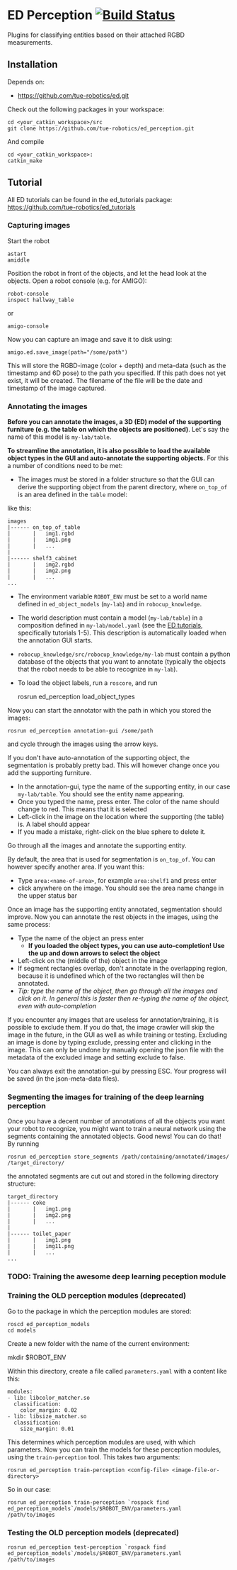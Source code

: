 ED Perception [![Build Status](https://travis-ci.com/tue-robotics/ed_perception.svg?branch=master)](https://travis-ci.com/tue-robotics/ed_perception)
======

Plugins for classifying entities based on their attached RGBD measurements.

## Installation

Depends on:
- https://github.com/tue-robotics/ed.git

Check out the following packages in your workspace:

    cd <your_catkin_workspace>/src
    git clone https://github.com/tue-robotics/ed_perception.git

And compile

    cd <your_catkin_workspace>:
    catkin_make
    
## Tutorial

All ED tutorials can be found in the ed_tutorials package: https://github.com/tue-robotics/ed_tutorials

### Capturing images

Start the robot

    astart
    amiddle

Position the robot in front of the objects, and let the head look at the objects. Open a robot console (e.g. for AMIGO):

    robot-console
    inspect hallway_table

or

    amigo-console

Now you can capture an image and save it to disk using:

    amigo.ed.save_image(path="/some/path")

This will store the RGBD-image (color + depth) and meta-data (such as the timestamp and 6D pose) to the path you specified. If this path does not yet exist, it will be created. The filename of the file will be the date and timestamp of the image captured.

### Annotating the images

**Before you can annotate the images, a 3D (ED) model of the supporting furniture (e.g. the table on which the objects are positioned)**. Let's say the name of this model is `my-lab/table`.

**To streamline the annotation, it is also possible to load the available object types in the GUI and auto-annotate the supporting objects.** For this a number of conditions need to be met:
  * The images must be stored in a folder structure so that the GUI can derive the supporting object from the parent directory, where `on_top_of` is an area defined in the `table` model:

like this:
  
    images
    |------ on_top_of_table
    |       |   img1.rgbd
    |       |   img1.png
    |       |   ...
    |
    |------ shelf3_cabinet
    |       |   img2.rgbd
    |       |   img2.png
    |       |   ...
    ...

  * The environment variable `ROBOT_ENV` must be set to a world name defined in `ed_object_models` (`my-lab`) and in `robocup_knowledge`. 
  * The world description must contain a model (`my-lab/table`) in a composition defined in `my-lab/model.yaml` (see the [ED tutorials](https://github.com/tue-robotics/ed_tutorials), specifically tutorials 1-5). This description is automatically loaded when the annotation GUI starts.
  * `robocup_knowledge/src/robocup_knowledge/my-lab` must contain a python database of the objects that you want to annotate (typically the objects that the robot needs to be able to recognize in `my-lab`).
  * To load the object labels, run a `roscore`, and run 

    rosrun ed_perception load_object_types

Now you can start the annotator with the path in which you stored the images:

    rosrun ed_perception annotation-gui /some/path

and cycle through the images using the arrow keys. 

If you don't have auto-annotation of the supporting object, the segmentation is probably pretty bad. This will however change once you add the supporting furniture.

  * In the annotation-gui, type the name of the supporting entity, in our case `my-lab/table`. You should see the entity name appearing.
  * Once you typed the name, press enter. The color of the name should change to red. This means that it is selected
  * Left-click in the image on the location where the supporting (the table) is. A label should appear
  * If you made a mistake, right-click on the blue sphere to delete it.

Go through all the images and annotate the supporting entity.

By default, the area that is used for segmentation is `on_top_of`. You can however specify another area. If you want this:

  * Type `area:<name-of-area>`, for example `area:shelf1` and press enter
  * click anywhere on the image. You should see the area name change in the upper status bar

Once an image has the supporting entity annotated, segmentation should improve. Now you can annotate the rest objects in the images, using the same process:

  * Type the name of the object an press enter
    * **If you loaded the object types, you can use auto-completion! Use the up and down arrows to select the object**
  * Left-click on the (middle of the) object in the image
  * If segment rectangles overlap, don't annotate in the overlapping region, because it is undefined which of the two rectangles will then be annotated.
  * *Tip: type the name of the object, then go through all the images and click on it. In general this is faster then re-typing the name of the object, even with auto-completion*

If you encounter any images that are useless for annotation/training, it is possible to exclude them. If you do that, the image crawler will skip the image in the future, in the GUI as well as while training or testing. Excluding an image is done by typing exclude, pressing enter and clicking in the image. This can only be undone by manually opening the json file with the metadata of the excluded image and setting exclude to false.

You can always exit the annotation-gui by pressing ESC. Your progress will be saved (in the json-meta-data files).

### Segmenting the images for training of the deep learning perception

Once you have a decent number of annotations of all the objects you want your robot to recognize, you might want to train a neural network using the segments containing the annotated objects. Good news! You can do that! By running

    rosrun ed_perception store_segments /path/containing/annotated/images/ /target_directory/

the annotated segments are cut out and stored in the following directory structure:

    target_directory
    |------ coke
    |       |   img1.png
    |       |   img2.png
    |       |   ...
    |
    |------ toilet_paper
    |       |   img1.png
    |       |   img11.png
    |       |   ...
    ...

### TODO: Training the awesome deep learning peception module

### Training the OLD perception modules (deprecated)

Go to the package in which the perception modules are stored:

    roscd ed_perception_models
    cd models

Create a new folder with the name of the current environment:

   mkdir $ROBOT_ENV

Within this directory, create a file called `parameters.yaml` with a content like this:

    modules:
    - lib: libcolor_matcher.so
      classification:
        color_margin: 0.02
    - lib: libsize_matcher.so
      classification:
        size_margin: 0.01

This determines which perception modules are used, with which parameters. Now you can train the models for these perception modules, using the `train-perception` tool. This takes two arguments:

    rosrun ed_perception train-perception <config-file> <image-file-or-directory>

So in our case:

    rosrun ed_perception train-perception `rospack find ed_perception_models`/models/$ROBOT_ENV/parameters.yaml /path/to/images

### Testing the OLD perception models (deprecated)

    rosrun ed_perception test-perception `rospack find ed_perception_models`/models/$ROBOT_ENV/parameters.yaml /path/to/images
